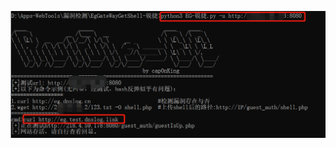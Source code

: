 ![图片](https://github.com/CapOnKing/all_Here/blob/main/%E9%94%90%E6%8D%B7_RCE%E5%88%A9%E7%94%A8/%E5%88%A9%E7%94%A8%E6%96%B9%E5%BC%8F.png?raw=true)
